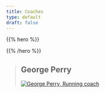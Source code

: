 ```yaml
---
title: Coaches
type: default
draft: false
---
```


{{% hero %}}

{{% /hero %}}

> ## George Perry 
> [![George Perry, Running coach](/images/george-perry.jpg "George Perry")](/coaches/george-perry) 


